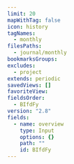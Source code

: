 ```yaml
---
limit: 20
mapWithTag: false
icon: history
tagNames:
  - monthly
filesPaths:
  - journal/monthly
bookmarksGroups: 
excludes:
  - project
extends: periodic
savedViews: []
favoriteView: 
fieldsOrder:
  - BIfdFy
version: "2.8"
fields:
  - name: overview
    type: Input
    options: {}
    path: ""
    id: BIfdFy
---
```

